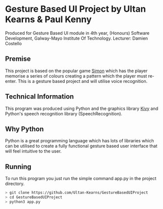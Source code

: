 # Gesture Based UI Project by Ultan Kearns & Paul Kenny

Produced for Gesture Based UI module in 4th year, (Honours) Software Development, Galway-Mayo Institute Of Technology.
Lecturer: Damien Costello

## Premise

This project is based on the popular game [Simon](https://en.wikipedia.org/wiki/Simon_(game)) which has the player memorise a series of colours creating a pattern which the player must re-enter. This is a gesture based project and will utilise voice recognition.

## Technical Information

This program was produced using Python and the graphics library [Kivy](https://kivy.org/#home) and Python's speech recognition library (SpeechRecognition).

## Why Python

Python is a great programming language which has lots of libraries which can be utilised to create a fully functional gesture based user interface that will feel intuitive to the user.

## Running

To run this program you just run the simple command app.py in the project directory.

```bash
> git clone https://github.com/Ultan-Kearns/GestureBasedUIProject
> cd GestureBasedUIProject
> python3 app.py
```
